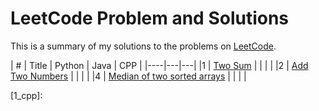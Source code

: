 # LeetCode Problem and Solutions

This is a summary of my solutions to the problems on [LeetCode](https://www.leetcode.com). 

| #  | Title                            |  Python  	| Java  | CPP  	| 
|----|---|---|
|1   | [Two Sum][1_link]                |			|		|		|
|2   | [Add Two Numbers][2_link]        |			|		|		|
|4	 | [Median of two sorted arrays][4_link]	|			|		|		|


<!-- &#x1f512;   for the lock -->
<!-- tiltle -->
[1_link]:    https://leetcode.com/problems/two-sum/
[2_link]:    https://leetcode.com/problems/add-two-numbers/
[4_link]:    https://leetcode.com/problems/median-of-two-sorted-arrays/ 


<!-- solution -->
[1_py]: 
[1_java]: 
[1_cpp]: 